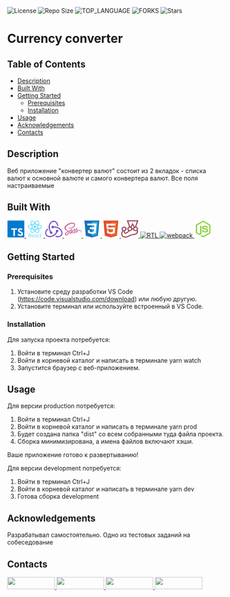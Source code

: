 ![License](https://img.shields.io/github/license/Novikov-Pavel/currency-converter.svg?style=for-the-badge) ![Repo Size](https://img.shields.io/github/languages/code-size/Novikov-Pavel/currency-converter.svg?style=for-the-badge) ![TOP_LANGUAGE](https://img.shields.io/github/languages/top/Novikov-Pavel/currency-converter.svg?style=for-the-badge) ![FORKS](https://img.shields.io/github/forks/Novikov-Pavel/currency-converter.svg?style=for-the-badge&social) ![Stars](https://img.shields.io/github/stars/Novikov-Pavel/currency-converter.svg?style=for-the-badge)
    
# Currency converter

## Table of Contents

- [Description](#description)
- [Built With](#built-with)
- [Getting Started](#getting-started)
  - [Prerequisites](#prerequisites)
  - [Installation](#installation)
- [Usage](#usage)
- [Acknowledgements](#acknowledgements)
- [Contacts](#contacts)

## Description

Веб приложение "конвертер валют" состоит из 2 вкладок - списка валют к основной валюте и самого конвертера валют.
Все поля настраиваемые

## Built With

<a href="https://www.typescriptlang.org/">
  <img src="https://raw.githubusercontent.com/devicons/devicon/master/icons/typescript/typescript-original.svg" height="40px" width="40px" alt="Typescript" />
</a>
<a href="https://reactjs.org/">
  <img src="https://raw.githubusercontent.com/devicons/devicon/master/icons/react/react-original-wordmark.svg" height="40px" width="40px" alt="ReactJS" />
</a>
<a href="https://redux.js.org/">
  <img src="https://raw.githubusercontent.com/devicons/devicon/master/icons/redux/redux-original.svg" height="40px" width="40px" alt="Redux" />
</a>
<a href="https://sass-lang.com/">
  <img src="https://raw.githubusercontent.com/devicons/devicon/master/icons/sass/sass-original.svg" height="40px" width="40px" alt="SASS" />
</a>
<a href="https://developer.mozilla.org/en-US/docs/Web/CSS">
  <img src="https://raw.githubusercontent.com/devicons/devicon/master/icons/css3/css3-original.svg" height="40px" width="40px" alt="CSS" />
</a>
<a href="https://developer.mozilla.org/en-US/docs/Web/HTML">
  <img src="https://raw.githubusercontent.com/devicons/devicon/master/icons/html5/html5-original.svg" height="40px" width="40px" alt="HTML" />
</a>
<a href="https://jestjs.io/">
  <img src="https://raw.githubusercontent.com/devicons/devicon/master/icons/jest/jest-plain.svg" height="40px" width="40px" alt="JestJS" />
</a>
<a href="https://testing-library.com/">
  <img src="https://testing-library.com/img/octopus-64x64.png" height="40px" width="40px" alt="RTL"/>
</a>
<a href="https://webpack.js.org/">
  <img src="https://logojinni.com/image/logos/webpack-icon.svg" height="40px" width="40px" alt="webpack" />
</a>
<a href="https://nodejs.org/en/">
  <img src="https://raw.githubusercontent.com/devicons/devicon/master/icons/nodejs/nodejs-original.svg" height="40px" width="40px" alt="nodeJS" />
</a>



## Getting Started

### Prerequisites

1. Установите среду разработки VS Code (https://code.visualstudio.com/download) или любую другую.
2. Установите терминал или используйте встроенный в VS Code. 

### Installation

Для запуска проекта потребуется:
1. Войти в терминал Ctrl+J
2. Войти в корневой каталог и написать в терминале yarn watch
3. Запустится браузер с веб-приложением.

## Usage

Для версии production потребуется:
1. Войти в терминал Ctrl+J
2. Войти в корневой каталог и написать в терминале yarn prod
3. Будет создана папка "dist" со всем собранными туда файла проекта.
4. Сборка минимизирована, а имена файлов включают хэши.

Ваше приложение готово к развертыванию!

Для версии development потребуется:
1. Войти в терминал Ctrl+J
2. Войти в корневой каталог и написать в терминале yarn dev
3. Готова сборка development

## Acknowledgements

Разрабатывал самостоятельно. Одно из тестовых заданий на собеседование

## Contacts

<a href="https://t.me/react_jobfrontend/">
  <img src="https://img.shields.io/badge/telegram-26A5E4.svg?&style=for-the-badge&logo=telegram&logoColor=white" height=28 width=110 />
</a> 
<a href="https://wa.me/79778129630/">
  <img src="https://img.shields.io/badge/whatsapp-25D366.svg?&style=for-the-badge&logo=whatsapp&logoColor=white" height=28 width=110 />
</a>
<a href="https://www.linkedin.com/in/Novikoff-Pavel">
  <img src="https://img.shields.io/badge/linkedin-0A66C2.svg?&style=for-the-badge&logo=linkedin&logoColor=white" height=28 width=110/>
</a>
<a href="mailto:react@jobfrontend.ru">
  <img alt="" src="https://static.tildacdn.com/tild3334-3665-4263-b964-373834323762/yan.png" height=28 width=110/>
</a> 

